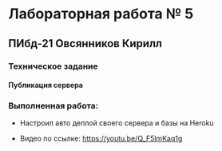 # Лабораторная работа № 5
## ПИбд-21 Овсянников Кирилл
### Техническое задание 
#### Публикация сервера

### Выполненная работа:
* Настроил авто деплой своего сервера и базы на Heroku

* Видео по ссылке: https://youtu.be/Q_F5lmKaq1g
